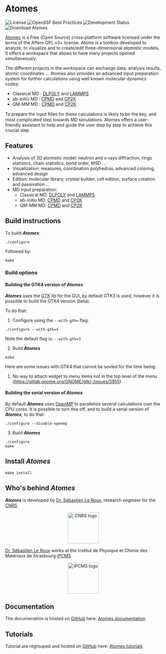 # Atomes

![License][license]
![OpenSSF Best Practices][openssf]
![Development Status][dev_status]
![Download Atomes][down_status]

[Atomes][atomes] is a Free (Open Source) cross-platform software licensed under the terms 
of the Affero GPL v3+ license. 
Atoms is a toolbox developed to analyze, to visualize and to create/edit three-dimensional atomistic models.
It offers a workspace that allows to have many projects opened simultaneously.

The different projects in the workspace can exchange data: analysis results, atomic coordinates ...
Atomes also provides an advanced input preparation system for further calculations using well known molecular dynamics codes:

- Classical MD : [DLPOLY][dlpoly] and [LAMMPS][lammps]
- ab-initio MD : [CPMD][cpmd] and [CP2K][cp2k]
- QM-MM MD : [CPMD][cpmd] and [CP2K][cp2k]

To prepare the input ﬁlles for these calculations is likely to be the key, and most complicated step towards MD simulations. 
Atomes offers a user-friendly assistant to help and guide the user step by step to achieve this crucial step.

## Features

  - Analysis of 3D atomistic model: neutron and x-rays diffraction, rings statistics, chain statistics, bond order, MSD ...
  - Visualization: measures, coordination polyhedras, advanced coloring, advanced design
  - Edition: molecular library, crystal builder, cell edition, surface creation and passivation ...
  - MD input preparation: 
	- Classical MD: [DLPOLY][dlpoly] and [LAMMPS][lammps]
	- ab-initio MD: [CPMD][cpmd] and [CP2K][cp2k]
	- QM-MM MD: [CPMD][cpmd] and [CP2K][cp2k]

## Build instructions

To build ***Atomes***: 

```
./configure
```

Followed by:

```
make
```

### Build options

#### Building the GTK4 version of ***Atomes***

***Atomes*** uses the [GTK][gtk] lib for the GUI, by default GTK3 is used, however it is possible to build the GTK4 version (beta).

To do that:

  1. Configure using the `--with-gtk=` flag:

```
./configure --with-gtk=4
```

Note the default flag is: `--with-gtk=3`


  2. Build ***Atomes***

```
make
```

Here are some issues with GTK4 that cannot be sovled for the time being:
  1. No way to attach widget to menu items not in the top level of the menu (https://gitlab.gnome.org/GNOME/gtk/-/issues/5955)

#### Building the serial version of ***Atomes***

By default ***Atomes*** uses [OpenMP][openmp] to parallelize several calculations over the CPU cores. 
It is possible to turn this off, and to build a serial version of ***Atomes***, to do that:

```
./configure --disable-openmp
```


  3. Build ***Atomes***

```
./configure
make
```

## Install ***Atomes***

```
make install
```

## Who's behind ***Atomes***


***Atomes*** is developed by [Dr. Sébastien Le Roux][slr], research engineer for the [CNRS][cnrs]

<p align="center">
  <a href="https://www.cnrs.fr/"><img width="100" src="https://www.cnrs.fr/themes/custom/cnrs/logo.svg" alt="CNRS logo" align="center"></a>
</p>

[Dr. Sébastien Le Roux][slr] works at the Institut de Physique et Chimie des Matériaux de Strasbourg [IPCMS][ipcms]

<p align="center">
  <a href="https://www.ipcms.fr/"><img width="100" src="https://www.ipcms.fr/wp-content/uploads/2020/09/cropped-dessin_logo_IPCMS_couleur_vectoriel_r%C3%A9%C3%A9quilibr%C3%A9-2.png" alt="IPCMS logo" align="center"></a>
</p>

## Documentation

The documenation is hosted on [GitHub][github] here: [Atomes documentation][atomes-doc]

## Tutorials

Tutorial are regrouped and hosted on [GitHub][github] here: [Atomes tutorials][atomes-tuto]

[license]:https://img.shields.io/badge/License-AGPL_v3%2B-blue
[openssf]:https://www.bestpractices.dev/projects/9146/badge
[dev_status]:https://www.repostatus.org/badges/latest/active.svg
[down_status]:https://img.shields.io/sourceforge/dw/atomes.svg
[slr]:https://www.ipcms.fr/sebastien-le-roux/
[cnrs]:https://www.cnrs.fr/
[ipcms]:https://www.ipcms.fr/
[github]:https://github.com/
[jekyll]:https://jekyllrb.com/
[atomes]:https://atomes.ipcms.fr/
[atomes-doc]:https://slookeur.github.io/Atomes-doc/
[atomes-tuto]:https://slookeur.github.io/Atomes-tuto/
[dlpoly]:https://www.scd.stfc.ac.uk/Pages/DL_POLY.aspx
[lammps]:https://lammps.sandia.gov/
[cpmd]:http://www.cpmd.org
[cp2k]:http://cp2k.berlios.de
[gtk]:https://www.gtk.org/
[openmp]:https://www.openmp.org/
